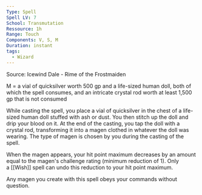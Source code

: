 ```yaml
---
Type: Spell
Spell LV: 7
School: Transmutation
Ressource: 1h
Range: Touch
Components: V, S, M
Duration: instant
tags:
  - Wizard
---
```

Source: Icewind Dale - Rime of the Frostmaiden

M = a vial of quicksilver worth 500 gp and a life-sized human doll, both of which the spell consumes, and an intricate crystal rod worth at least 1,500 gp that is not consumed

While casting the spell, you place a vial of quicksilver in the chest of a life-sized human doll stuffed with ash or dust. You then stitch up the doll and drip your blood on it. At the end of the casting, you tap the doll with a crystal rod, transforming it into a magen clothed in whatever the doll was wearing. The type of magen is chosen by you during the casting of the spell.

When the magen appears, your hit point maximum decreases by an amount equal to the magen's challenge rating (minimum reduction of 1). Only a [[Wish]] spell can undo this reduction to your hit point maximum.

Any magen you create with this spell obeys your commands without question.